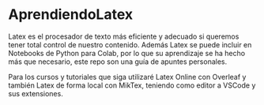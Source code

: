 # AprendiendoLatex
Latex es el procesador de texto más eficiente y adecuado si queremos tener total control de nuestro contenido. Además Latex se puede incluir en Notebooks de Python para Colab, por lo que su aprendizaje se ha hecho más que necesario, este repo son una guía de apuntes personales.

Para los cursos y tutoriales que siga utilizaré Latex Online con Overleaf y también Latex de forma local con MikTex, teniendo como editor a VSCode y sus extensiones.

